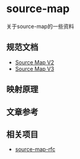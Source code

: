 # source-map
关于source-map的一些资料

## 规范文档

- [Source Map V2](./specs/v2.md)
- [Source Map V3](./specs/v3.md)

## 映射原理

## 文章参考

## 相关项目

- [source-map-rfc](https://github.com/source-map/source-map-rfc)
